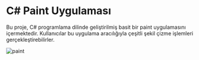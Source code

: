 # C# Paint Uygulaması

Bu proje, C# programlama dilinde geliştirilmiş basit bir paint uygulamasını içermektedir. Kullanıcılar bu uygulama aracılığıyla çeşitli şekil çizme işlemleri gerçekleştirebilirler.

![paint](https://github.com/akcankaan/Paint/assets/63432799/1627e69c-b348-4bd7-a87b-f90830bf5d10)
